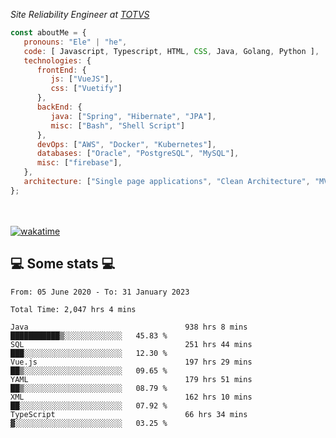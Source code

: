<p><em>Site Reliability Engineer at <a href="https://www.totvs.com/">TOTVS</a></br>
</em></p>


```javascript
const aboutMe = {
   pronouns: "Ele" | "he",
   code: [ Javascript, Typescript, HTML, CSS, Java, Golang, Python ],
   technologies: {
      frontEnd: {
         js: ["VueJS"],
         css: ["Vuetify"]
      },
      backEnd: {
         java: ["Spring", "Hibernate", "JPA"],
         misc: ["Bash", "Shell Script"]
      },
      devOps: ["AWS", "Docker", "Kubernetes"],
      databases: ["Oracle", "PostgreSQL", "MySQL"],
      misc: ["firebase"],
   },
   architecture: ["Single page applications", "Clean Architecture", "MVC", "Microservices"],
};
```
</br></br>
[![wakatime](https://wakatime.com/badge/user/a3a8ed06-d304-4d6b-bc86-4adc418cdea7.svg)](https://wakatime.com/@a3a8ed06-d304-4d6b-bc86-4adc418cdea7)
<h2>💻 Some stats 💻</h2>

<!--START_SECTION:waka-->

```text
From: 05 June 2020 - To: 31 January 2023

Total Time: 2,047 hrs 4 mins

Java                                   938 hrs 8 mins  ███████████▒░░░░░░░░░░░░░   45.83 %
SQL                                    251 hrs 44 mins ███░░░░░░░░░░░░░░░░░░░░░░   12.30 %
Vue.js                                 197 hrs 29 mins ██▒░░░░░░░░░░░░░░░░░░░░░░   09.65 %
YAML                                   179 hrs 51 mins ██▒░░░░░░░░░░░░░░░░░░░░░░   08.79 %
XML                                    162 hrs 10 mins ██░░░░░░░░░░░░░░░░░░░░░░░   07.92 %
TypeScript                             66 hrs 34 mins  ▓░░░░░░░░░░░░░░░░░░░░░░░░   03.25 %
```

<!--END_SECTION:waka-->
